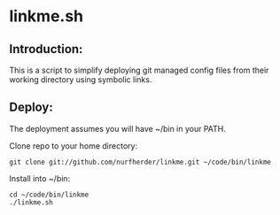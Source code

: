 linkme.sh
=========

Introduction:
-------------

This is a script to simplify deploying git managed config files from their
working directory using symbolic links.

Deploy:
-------

The deployment assumes you will have ~/bin in your PATH.

Clone repo to your home directory:

    git clone git://github.com/nurfherder/linkme.git ~/code/bin/linkme

Install into ~/bin:

    cd ~/code/bin/linkme
    ./linkme.sh
